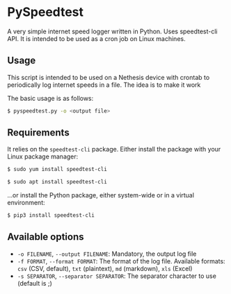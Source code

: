 # PySpeedtest
 
A very simple internet speed logger written in Python. Uses speedtest-cli API. It is intended
to be used as a cron job on Linux machines.

## Usage

This script is intended to be used on a Nethesis device with crontab to periodically log internet speeds in a file. The idea is to make it work 

The basic usage is as follows:

```bash
$ pyspeedtest.py -o <output file>
```

## Requirements

It relies on the `speedtest-cli` package. Either install the package with your Linux package manager:

```bash
$ sudo yum install speedtest-cli
```

```bash
$ sudo apt install speedtest-cli
```

...or install the Python package, either system-wide or in a virtual environment:

```bash
$ pip3 install speedtest-cli
```

## Available options

- `-o FILENAME`, `--output FILENAME`: Mandatory, the output log file
- `-f FORMAT`, `--format FORMAT`: The format of the log file. Available formats: `csv` (CSV, default), `txt` (plaintext), `md` (markdown), `xls` (Excel)
- `-s SEPARATOR`, `--separator SEPARATOR`: The separator character to use (default is ;)